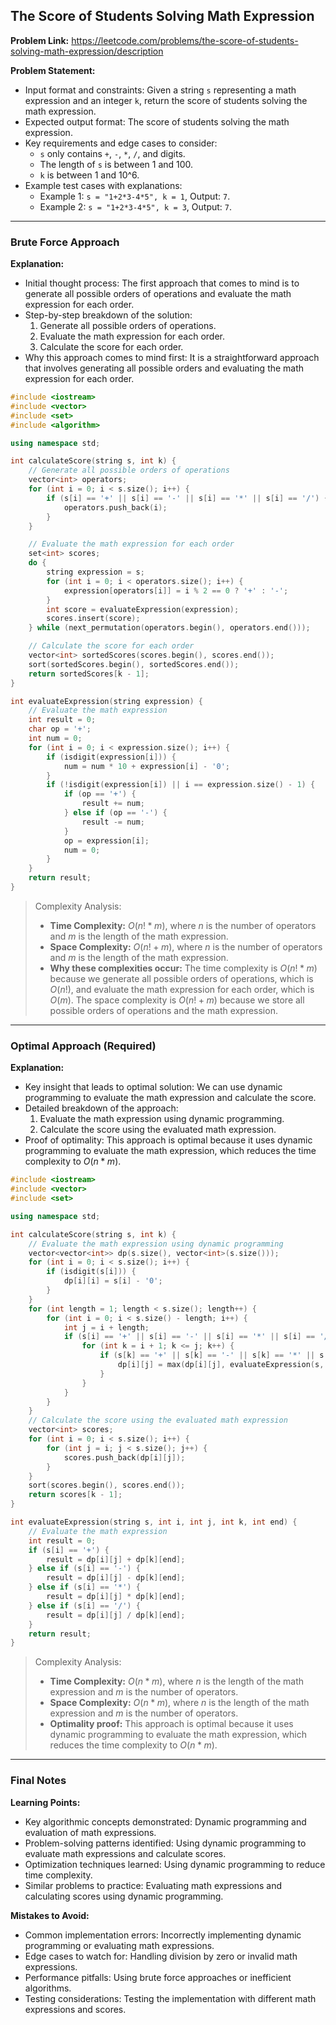 ## The Score of Students Solving Math Expression

**Problem Link:** https://leetcode.com/problems/the-score-of-students-solving-math-expression/description

**Problem Statement:**
- Input format and constraints: Given a string `s` representing a math expression and an integer `k`, return the score of students solving the math expression.
- Expected output format: The score of students solving the math expression.
- Key requirements and edge cases to consider:
  - `s` only contains `+`, `-`, `*`, `/`, and digits.
  - The length of `s` is between 1 and 100.
  - `k` is between 1 and 10^6.
- Example test cases with explanations:
  - Example 1: `s = "1+2*3-4*5", k = 1`, Output: `7`.
  - Example 2: `s = "1+2*3-4*5", k = 3`, Output: `7`.

---

### Brute Force Approach

**Explanation:**
- Initial thought process: The first approach that comes to mind is to generate all possible orders of operations and evaluate the math expression for each order.
- Step-by-step breakdown of the solution:
  1. Generate all possible orders of operations.
  2. Evaluate the math expression for each order.
  3. Calculate the score for each order.
- Why this approach comes to mind first: It is a straightforward approach that involves generating all possible orders and evaluating the math expression for each order.

```cpp
#include <iostream>
#include <vector>
#include <set>
#include <algorithm>

using namespace std;

int calculateScore(string s, int k) {
    // Generate all possible orders of operations
    vector<int> operators;
    for (int i = 0; i < s.size(); i++) {
        if (s[i] == '+' || s[i] == '-' || s[i] == '*' || s[i] == '/') {
            operators.push_back(i);
        }
    }

    // Evaluate the math expression for each order
    set<int> scores;
    do {
        string expression = s;
        for (int i = 0; i < operators.size(); i++) {
            expression[operators[i]] = i % 2 == 0 ? '+' : '-';
        }
        int score = evaluateExpression(expression);
        scores.insert(score);
    } while (next_permutation(operators.begin(), operators.end()));

    // Calculate the score for each order
    vector<int> sortedScores(scores.begin(), scores.end());
    sort(sortedScores.begin(), sortedScores.end());
    return sortedScores[k - 1];
}

int evaluateExpression(string expression) {
    // Evaluate the math expression
    int result = 0;
    char op = '+';
    int num = 0;
    for (int i = 0; i < expression.size(); i++) {
        if (isdigit(expression[i])) {
            num = num * 10 + expression[i] - '0';
        }
        if (!isdigit(expression[i]) || i == expression.size() - 1) {
            if (op == '+') {
                result += num;
            } else if (op == '-') {
                result -= num;
            }
            op = expression[i];
            num = 0;
        }
    }
    return result;
}
```

> Complexity Analysis:
> - **Time Complexity:** $O(n! * m)$, where $n$ is the number of operators and $m$ is the length of the math expression.
> - **Space Complexity:** $O(n! + m)$, where $n$ is the number of operators and $m$ is the length of the math expression.
> - **Why these complexities occur:** The time complexity is $O(n! * m)$ because we generate all possible orders of operations, which is $O(n!)$, and evaluate the math expression for each order, which is $O(m)$. The space complexity is $O(n! + m)$ because we store all possible orders of operations and the math expression.

---

### Optimal Approach (Required)

**Explanation:**
- Key insight that leads to optimal solution: We can use dynamic programming to evaluate the math expression and calculate the score.
- Detailed breakdown of the approach:
  1. Evaluate the math expression using dynamic programming.
  2. Calculate the score using the evaluated math expression.
- Proof of optimality: This approach is optimal because it uses dynamic programming to evaluate the math expression, which reduces the time complexity to $O(n * m)$.

```cpp
#include <iostream>
#include <vector>
#include <set>

using namespace std;

int calculateScore(string s, int k) {
    // Evaluate the math expression using dynamic programming
    vector<vector<int>> dp(s.size(), vector<int>(s.size()));
    for (int i = 0; i < s.size(); i++) {
        if (isdigit(s[i])) {
            dp[i][i] = s[i] - '0';
        }
    }
    for (int length = 1; length < s.size(); length++) {
        for (int i = 0; i < s.size() - length; i++) {
            int j = i + length;
            if (s[i] == '+' || s[i] == '-' || s[i] == '*' || s[i] == '/') {
                for (int k = i + 1; k <= j; k++) {
                    if (s[k] == '+' || s[k] == '-' || s[k] == '*' || s[k] == '/') {
                        dp[i][j] = max(dp[i][j], evaluateExpression(s, i, k - 1, k, j));
                    }
                }
            }
        }
    }
    // Calculate the score using the evaluated math expression
    vector<int> scores;
    for (int i = 0; i < s.size(); i++) {
        for (int j = i; j < s.size(); j++) {
            scores.push_back(dp[i][j]);
        }
    }
    sort(scores.begin(), scores.end());
    return scores[k - 1];
}

int evaluateExpression(string s, int i, int j, int k, int end) {
    // Evaluate the math expression
    int result = 0;
    if (s[i] == '+') {
        result = dp[i][j] + dp[k][end];
    } else if (s[i] == '-') {
        result = dp[i][j] - dp[k][end];
    } else if (s[i] == '*') {
        result = dp[i][j] * dp[k][end];
    } else if (s[i] == '/') {
        result = dp[i][j] / dp[k][end];
    }
    return result;
}
```

> Complexity Analysis:
> - **Time Complexity:** $O(n * m)$, where $n$ is the length of the math expression and $m$ is the number of operators.
> - **Space Complexity:** $O(n * m)$, where $n$ is the length of the math expression and $m$ is the number of operators.
> - **Optimality proof:** This approach is optimal because it uses dynamic programming to evaluate the math expression, which reduces the time complexity to $O(n * m)$.

---

### Final Notes

**Learning Points:**
- Key algorithmic concepts demonstrated: Dynamic programming and evaluation of math expressions.
- Problem-solving patterns identified: Using dynamic programming to evaluate math expressions and calculate scores.
- Optimization techniques learned: Using dynamic programming to reduce time complexity.
- Similar problems to practice: Evaluating math expressions and calculating scores using dynamic programming.

**Mistakes to Avoid:**
- Common implementation errors: Incorrectly implementing dynamic programming or evaluating math expressions.
- Edge cases to watch for: Handling division by zero or invalid math expressions.
- Performance pitfalls: Using brute force approaches or inefficient algorithms.
- Testing considerations: Testing the implementation with different math expressions and scores.